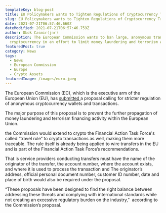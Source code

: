 ```yaml
---
templateKey: blog-post
title: EU Policymakers wants to Tighten Regulations of Cryptocurrency Transfers
slug: EU Policymakers wants to Tighten Regulations of Cryptocurrency Transfers
date: 2021-07-21T06:57:46.660Z
dateModified: 2021-07-21T06:57:46.759Z
author: Obok Casmir(jnr)
description: The European Commission wants to ban large, anonymous transfers of
  cryptocurrency in an effort to limit money laundering and terrorism activity.
featuredPost: true
category: News
tags:
  - News
  - European Commission
  - Europe
  - Crypto Assets
featuredImage: /images/euro.jpeg
---
```


The European Commission (EC), which is the executive arm of the European Union (EU), has [submitted ](https://ec.europa.eu/finance/docs/law/210720-proposal-funds-transfers_en.pdf)a proposal calling for stricter regulation of anonymous cryptocurrency wallets and transactions.

The major purpose of this proposal is to prevent the further propagation of money laundering and terrorism financing activity within the European Union.

the Commission would extend to crypto the Financial Action Task Force's called “travel rule” to crypto transactions as well, making them more traceable. The rule itself is already being applied to wire transfers in the EU and is part of the Financial Action Task Force’s recommendations.

That is service providers conducting transfers must have the name of the originator of the transfer, the account number, where the account exists, and where it is used to process the transaction and The originator’s address, official personal document number, customer ID number, date and place of birth would also be required under the proposal.

“These proposals have been designed to find the right balance between addressing these threats and complying with international standards while not creating an excessive regulatory burden on the industry,”  according to the Commission’s proposal.
